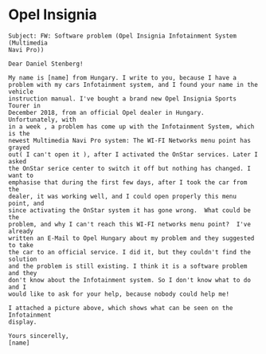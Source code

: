 # Opel Insignia

    Subject: FW: Software problem (Opel Insignia Infotainment System (Multimedia
    Navi Pro))

    Dear Daniel Stenberg!

    My name is [name] from Hungary. I write to you, because I have a
    problem with my cars Infotainment system, and I found your name in the vehicle
    instruction manual. I've bought a brand new Opel Insignia Sports Tourer in
    December 2018, from an official Opel dealer in Hungary.  Unfortunately, with
    in a week , a problem has come up with the Infotainment System, which is the
    newest Multimedia Navi Pro system: The WI-FI Networks menu point has grayed
    out( I can't open it ), after I activated the OnStar services. Later I asked
    the OnStar serice center to switch it off but nothing has changed. I want to
    emphasise that during the first few days, after I took the car from the
    dealer, it was working well, and I could open properly this menu point, and
    since activating the OnStar system it has gone wrong.  What could be the
    problem, and why I can't reach this WI-FI networks menu point?  I've already
    written an E-Mail to Opel Hungary about my problem and they suggested to take
    the car to an official service. I did it, but they couldn't find the solution
    and the problem is still existing. I think it is a software problem and they
    don't know about the Infotainment system. So I don't know what to do and I
    would like to ask for your help, because nobody could help me!

    I attached a picture above, which shows what can be seen on the Infotainment
    display.

    Yours sincerelly,
    [name]

